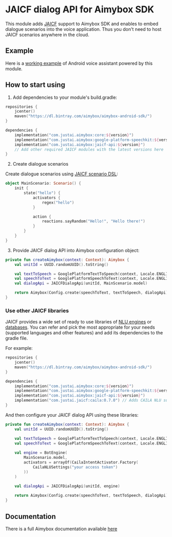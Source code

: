 # JAICF dialog API for Aimybox SDK

This module adds [JAICF](https://github.com/just-ai/jaicf-kotlin) support to Aimybox SDK and enables to embed dialogue scenarios into the voice application.
Thus you don't need to host JAICF scenarios anywhere in the cloud.

## Example

Here is a [working example](https://github.com/just-ai/aimybox-android-assistant/tree/jaicf/app) of Android voice assistant powered by this module.

## How to start using

1. Add dependencies to your module's build.gradle:
```kotlin
repositories {
    jcenter()
    maven("https://dl.bintray.com/aimybox/aimybox-android-sdk/")
}

dependencies {
    implementation("com.justai.aimybox:core:${version}")
    implementation("com.justai.aimybox:google-platform-speechkit:${version}")
    implementation("com.justai.aimybox:jaicf-api:${version}")
    // Add other required JAICF modules with the latest versions here
}
```

2. Create dialogue scenarios

Create dialogue scenarios using [JAICF scenario DSL](https://github.com/just-ai/jaicf-kotlin/wiki/Scenario-DSL):

```kotlin
object MainScenario: Scenario() {
    init {
        state("hello") {
            activators {
                regex("hello")
            }

            action {
                reactions.sayRandom("Hello!", "Hello there!")
            }
        }
    }
}
```

3. Provide JAICF dialog API into Aimybox configuration object:

```kotlin
private fun createAimybox(context: Context): Aimybox {
    val unitId = UUID.randomUUID().toString()

    val textToSpeech = GooglePlatformTextToSpeech(context, Locale.ENGLISH)
    val speechToText = GooglePlatformSpeechToText(context, Locale.ENGLISH)
    val dialogApi = JAICFDialogApi(unitId, MainScenario.model)

    return Aimybox(Config.create(speechToText, textToSpeech, dialogApi))
}
```

### Use other JAICF libraries

JAICF provides a wide set of ready to use libraries of [NLU engines](https://github.com/just-ai/jaicf-kotlin/tree/master/activators) or [databases](https://github.com/just-ai/jaicf-kotlin/tree/master/managers).
You can refer and pick the most appropriate for your needs (supported languages and other features) and add its dependencies to the gradle file.

For example:

```kotlin
repositories {
    jcenter()
    maven("https://dl.bintray.com/aimybox/aimybox-android-sdk/")
}

dependencies {
    implementation("com.justai.aimybox:core:${version}")
    implementation("com.justai.aimybox:google-platform-speechkit:${version}")
    implementation("com.justai.aimybox:jaicf-api:${version}")
    implementation("com.justai.jaicf:caila:0.7.0") // Adds CAILA NLU support
}
```

And then configure your JAICF dialog API using these libraries:

```kotlin
private fun createAimybox(context: Context): Aimybox {
    val unitId = UUID.randomUUID().toString()

    val textToSpeech = GooglePlatformTextToSpeech(context, Locale.ENGLISH)
    val speechToText = GooglePlatformSpeechToText(context, Locale.ENGLISH)
    
    val engine = BotEngine(
        MainScenario.model,
        activators = arrayOf(CailaIntentActivator.Factory(
            CailaNLUSettings("your access token")
        ))
    )
    
    val dialogApi = JAICFDialogApi(unitId, engine)

    return Aimybox(Config.create(speechToText, textToSpeech, dialogApi))
}
```

## Documentation

There is a full Aimybox documentation available [here](https://help.aimybox.com)
